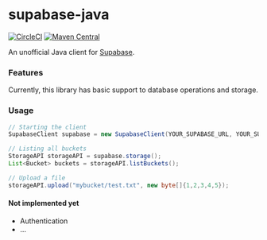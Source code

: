 # supabase-java
[![CircleCI](https://circleci.com/gh/Harium/supabase-java.svg?style=svg)](https://circleci.com/gh/Harium/supabase-java)
[![Maven Central](https://maven-badges.herokuapp.com/maven-central/com.harium.supabase/core/badge.svg)](https://maven-badges.herokuapp.com/maven-central/com.harium.supabase/core/)

An unofficial Java client for [Supabase](https://supabase.com/).

### Features

Currently, this library has basic support to database operations and storage.


### Usage
```java
// Starting the client
SupabaseClient supabase = new SupabaseClient(YOUR_SUPABASE_URL, YOUR_SUPABASE_KEY);

// Listing all buckets
StorageAPI storageAPI = supabase.storage();
List<Bucket> buckets = storageAPI.listBuckets();

// Upload a file
storageAPI.upload("mybucket/test.txt", new byte[]{1,2,3,4,5});
```

#### Not implemented yet
- Authentication
- ...
